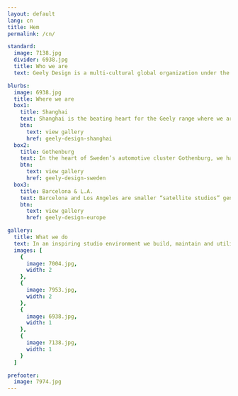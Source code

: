 ```yaml
---
layout: default
lang: cn
title: Hem
permalink: /cn/

standard:
  image: 7138.jpg
  divider: 6938.jpg
  title: Who we are
  text: Geely Design is a multi-cultural global organization under the leadership of Peter Horbury with four well-equipped studios in Shanghai, Gothenburg, Barcelona and Los Angeles with some 450 people in total. These design centers, with top class design teams and the latest tools in design development, are responsible for the creation of a unique design language for each of Geely's brands.

blurbs:
  image: 6938.jpg
  title: Where we are
  box1:
    title: Shanghai
    text: Shanghai is the beating heart for the Geely range where we are tapping into China’s 5,000 years of the visual arts to give our products a unique flavor in their detailing. Our team has established a studio and built a coherent brand identity at the same time as launching multiple products.
    btn:
      text: view gallery
      href: geely-design-shanghai
  box2:
    title: Gothenburg
    text: In the heart of Sweden’s automotive cluster Gothenburg, we have concentrated all our efforts in the creation of the new brand LYNK & CO and all of its coming products. LYNK & CO has made its mark by sophisticated design and an appreciation of the connected world we live in.  
    btn:
      text: view gallery
      href: geely-design-sweden
  box3:
    title: Barcelona & L.A.
    text: Barcelona and Los Angeles are smaller “satellite studios” generating ideas for both our brands in two of the world’s most creative locations. The Barcelona team has also been responsible for designing the next London taxi, the TX5, giving an automotive icon a fresh yet different look.
    btn:
      text: view gallery
      href: geely-design-europe

gallery:
  title: What we do
  text: In an inspiring studio environment we build, maintain and utilize a top-class design team – based on synergetic collaboration. With best in class processes and tools we challenge preconceptions and deliver design of premium brand offer to the customers.
  images: [
    {
      image: 7004.jpg,
      width: 2
    },
    {
      image: 7953.jpg,
      width: 2
    },
    {
      image: 6938.jpg,
      width: 1
    },
    {
      image: 7138.jpg,
      width: 1
    }
  ]

prefooter:
  image: 7974.jpg
---
```

